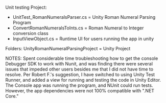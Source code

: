 Unit testing Project:
- UnitTest_RomanNumeralsParser.cs = Unity Roman Numeral Parsing Program
- ConvertRomanNumeralsToInts.cs = Roman Numeral to Integer conversion class 
- InputViewObject.cs = Runtime UI for users running the app in unity

Folders:
UnityRomanNumeralParsingProject  = Unity Project 

NOTES:
Spent considerable time troubleshooting how to get the console Debugger SDK to work with Nunit, and was finding there were several issues that impeded other users besides me that I did not have time to resolve. Per Robert F.'s suggestion, I have switched to using Unity Test Runner, and added a view for running and testing the code in Unity Editor. The Console app was running the program, and NUnit could run tests. However, the app dependencies were not 100% compatible with ".NET Core." 

